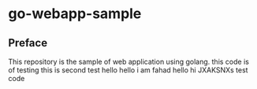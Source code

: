 # go-webapp-sample



## Preface
This repository is the sample of web application using golang.
this code is of testing 
this is second test
hello
hello i am fahad
hello
hi
JXAKSNXs
test code 
